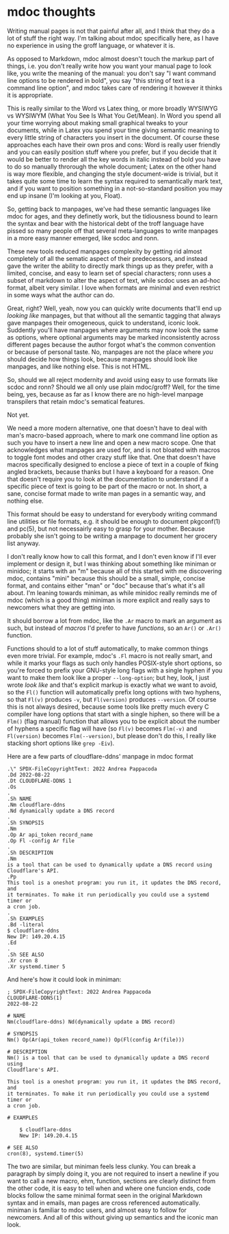 <!--
SPDX-FileCopyrightText: 2022 Andrea Pappacoda
SPDX-License-Identifier: CC-BY-SA-4.0
-->

# mdoc thoughts

Writing manual pages is not that painful after all, and I think that they do a
lot of stuff the right way. I'm talking about mdoc specifically here, as I have
no experience in using the groff language, or whatever it is.

As opposed to Markdown, mdoc almost doesn't touch the markup part of things,
i.e. you don't really write how you want your manual page to look like, you
write the meaning of the manual: you don't say "I want command line options to
be rendered in bold", you say "this string of text is a command line option",
and mdoc takes care of rendering it however it thinks it is appropriate.

This is really similar to the Word vs Latex thing, or more broadly WYSIWYG vs
WYSIWYM (What You See Is What You Get/Mean). In Word you spend all your time
worrying about making small graphical tweaks to your documents, while in Latex
you spend your time giving semantic meaning to every little string of characters
you insert in the document. Of course these approaches each have their own pros
and cons: Word is really user friendly and you can easily position stuff where
you prefer, but if you decide that it would be better to render all the key
words in italic instead of bold you have to do so manually throrough the whole
document; Latex on the other hand is way more flexible, and changing the style
document-wide is trivial, but it takes quite some time to learn the syntax
required to semantically mark text, and if you want to position something in a
not-so-standard position you may end up insane (I'm looking at you, Float).

So, getting back to manpages, we've had these semantic languages like mdoc for
ages, and they definetly work, but the tidiousness bound to learn the syntax
and bear with the historical debt of the troff language have pissed so many
people off that several meta-languages to write manpages in a more easy manner
emerged, like scdoc and ronn.

These new tools reduced manpages complexity by getting rid almost completely of
all the sematic aspect of their predecessors, and instead gave the writer the
ability to directly mark things up as they prefer, with a limited, concise, and
easy to learn set of special characters; ronn uses a subset of markdown to
alter the aspect of text, while scdoc uses an ad-hoc format, albeit very
similar. I love when formats are minimal and even restrict in some ways what
the author can do.

Great, right? Well, yeah, now you can quickly write documents that'll end up
_looking like_ manpages, but that without all the semantic tagging that always
gave manpages their omogeneous, quick to understand, iconic look. Suddently
you'll have manpages where arguments may now look the same as options, where
optional arguments may be marked inconsistently across different pages because
the author forgot what's the common convention or because of personal taste.
No, manpages are not the place where _you_ should decide how things look,
because manpages should look like manpages, and like nothing else. This is not
HTML.

So, should we all reject modernity and avoid using easy to use formats like
scdoc and ronn? Should we all only use plain mdoc/groff? Well, for the time
being, yes, because as far as I know there are no high-level manpage transpilers
that retain mdoc's sematical features.

Not yet.

We need a more modern alternative, one that doesn't have to deal with man's
macro-based approach, where to mark one command line option as such you have to
insert a new line and open a new macro scope. One that acknowledges what
manpages are used for, and is not bloated with macros to toggle font modes and
other crazy stuff like that. One that doesn't have macros specifically designed
to enclose a piece of text in a couple of fking angled brackets, because thanks
but I have a keyboard for a reason. One that doesn't require you to look at the
documentation to understand if a specific piece of text is going to be part of
the macro or not. In short, a sane, concise format made to write man pages in a
semantic way, and nothing else.

This format should be easy to understand for everybody writing command line
utilities or file formats, e.g. it should be enough to document pkgconf(1) and
pc(5), but not necessairly easy to grasp for your mother. Because probably she
isn't going to be writing a manpage to document her grocery list anyway.

I don't really know how to call this format, and I don't even know if I'll ever
implement or design it, but I was thinking about something like miniman or
minidoc; it starts with an "m" because all of this started with me discovering
mdoc, contains "mini" because this should be a small, simple, concise format,
and contains either "man" or "doc" because that's what it's all about. I'm
leaning towards miniman, as while minidoc really reminds me of mdoc (which is a
good thing) miniman is more explicit and really says to newcomers what they are
getting into.

It should borrow a lot from mdoc, like the `.Ar` macro to mark an argument as
such, but instead of _macros_ I'd prefer to have _functions_, so an `Ar()` or
`.Ar()` function.

Functions should to a lot of stuff automatically, to make common things even
more trivial. For example, mdoc's `.Fl` macro is not really smart, and while it
marks your flags as such only handles POSIX-style short options, so you're
forced to prefix your GNU-style long flags with a single hyphen if you want to
make them look like a proper `--long-option`; but hey, look, I just wrote
_look like_ and that's explicit markup is exactly what we want to avoid, so the
`Fl()` function will automatically prefix long options with two hyphens, so that
`Fl(v)` produces `-v`, but `Fl(version)` produces `--version`. Of course this is
not always desired, because some tools like pretty much every C compiler have
long options that start with a single hiphen, so there will be a `Flm()`
(flag manual) function that allows you to be explicit about the number of
hyphens a specific flag will have (so `Fl(v)` becomes `Flm(-v)` and
`Fl(version)` becomes `Flm(--version)`, but please don't do this, I really like
stacking short options like `grep -Eiv`).

Here are a few parts of cloudflare-ddns' manpage in mdoc format

    .\" SPDX-FileCopyrightText: 2022 Andrea Pappacoda
    .Dd 2022-08-22
    .Dt CLOUDFLARE-DDNS 1
    .Os
    .
    .Sh NAME
    .Nm cloudflare-ddns
    .Nd dynamically update a DNS record
    .
    .Sh SYNOPSIS
    .Nm
    .Op Ar api_token record_name
    .Op Fl -config Ar file
    .
    .Sh DESCRIPTION
    .Nm
    is a tool that can be used to dynamically update a DNS record using
    Cloudflare's API.
    .Pp
    This tool is a oneshot program: you run it, it updates the DNS record, and
    it terminates. To make it run periodically you could use a systemd timer or
    a cron job.
    .
    .Sh EXAMPLES
    .Bd -literal
    $ cloudflare-ddns
    New IP: 149.20.4.15
    .Ed
    .
    .Sh SEE ALSO
    .Xr cron 8
    .Xr systemd.timer 5

And here's how it could look in miniman:

    ; SPDX-FileCopyrightText: 2022 Andrea Pappacoda
    CLOUDFLARE-DDNS(1)
    2022-08-22

    # NAME
    Nm(cloudflare-ddns) Nd(dynamically update a DNS record)

    # SYNOPSIS
    Nm() Op(Ar(api_token record_name)) Op(Fl(config Ar(file)))

    # DESCRIPTION
    Nm() is a tool that can be used to dynamically update a DNS record using
    Cloudflare's API.

    This tool is a oneshot program: you run it, it updates the DNS record, and
    it terminates. To make it run periodically you could use a systemd timer or
    a cron job.

    # EXAMPLES

        $ cloudflare-ddns
        New IP: 149.20.4.15

    # SEE ALSO
    cron(8), systemd.timer(5)

The two are similar, but miniman feels less clunky. You can break a paragraph
by simply doing it, you are not required to insert a newline if you want to
call a new macro, ehm, function, sections are clearly distinct from the other
code, it is easy to tell when and where one funcion ends, code blocks follow
the same minimal format seen in the original Markdown syntax and in emails,
man pages are cross referenced automatically. miniman is familiar to mdoc users,
and almost easy to follow for newcomers. And all of this without giving up
semantics and the iconic man look.
